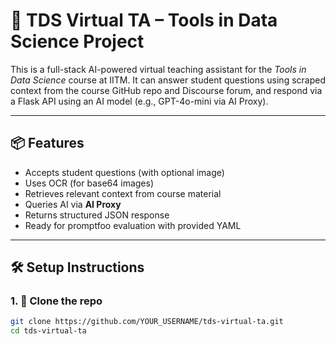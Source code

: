 # 🧠 TDS Virtual TA – Tools in Data Science Project

This is a full-stack AI-powered virtual teaching assistant for the *Tools in Data Science* course at IITM. It can answer student questions using scraped context from the course GitHub repo and Discourse forum, and respond via a Flask API using an AI model (e.g., GPT-4o-mini via AI Proxy).

---

## 📦 Features

- Accepts student questions (with optional image)
- Uses OCR (for base64 images)
- Retrieves relevant context from course material
- Queries AI via **AI Proxy**
- Returns structured JSON response
- Ready for promptfoo evaluation with provided YAML

---

## 🛠️ Setup Instructions

### 1. 🔁 Clone the repo

```bash
git clone https://github.com/YOUR_USERNAME/tds-virtual-ta.git
cd tds-virtual-ta
